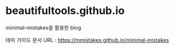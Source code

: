 # beautifultools.github.io

minimal-mistakes을 활용한 blog

테마 가이드 문서 URL : https://mmistakes.github.io/minimal-mistakes
